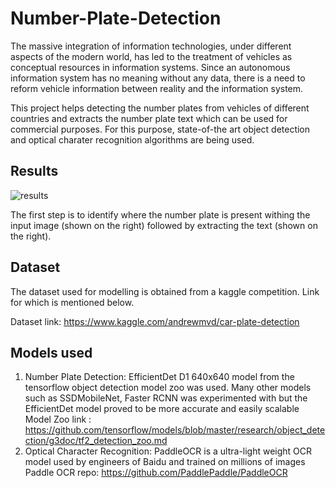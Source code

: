 # Number-Plate-Detection

The massive integration of information technologies, under different aspects of the modern world, has led to the treatment of vehicles as conceptual resources in information systems. Since an autonomous information system has no meaning without any data, there is a need to reform vehicle information between reality and the information system.

This project helps detecting the number plates from vehicles of different countries and extracts the number plate text which can be used for commercial purposes. For this purpose, state-of-the art object detection and optical charater recognition algorithms are being used.

## Results

![results](https://user-images.githubusercontent.com/34036465/139430083-3772bf1f-cf2a-4b04-bc8a-d985eee641a8.png)

The first step is to identify where the number plate is present withing the input image (shown on the right) followed by extracting the text (shown on the right).

## Dataset
The dataset used for modelling is obtained from a kaggle competition. Link for which is mentioned below.

Dataset link: https://www.kaggle.com/andrewmvd/car-plate-detection

## Models used

1. Number Plate Detection: EfficientDet D1 640x640 model from the tensorflow object detection model zoo was used. Many other models such as SSDMobileNet, Faster RCNN was experimented with but the EfficientDet model proved to be more accurate and easily scalable 
     Model Zoo link : https://github.com/tensorflow/models/blob/master/research/object_detection/g3doc/tf2_detection_zoo.md
2. Optical Character Recognition: PaddleOCR is a ultra-light weight OCR model used by engineers of Baidu and trained on millions of images
     Paddle OCR repo: https://github.com/PaddlePaddle/PaddleOCR
     
 

